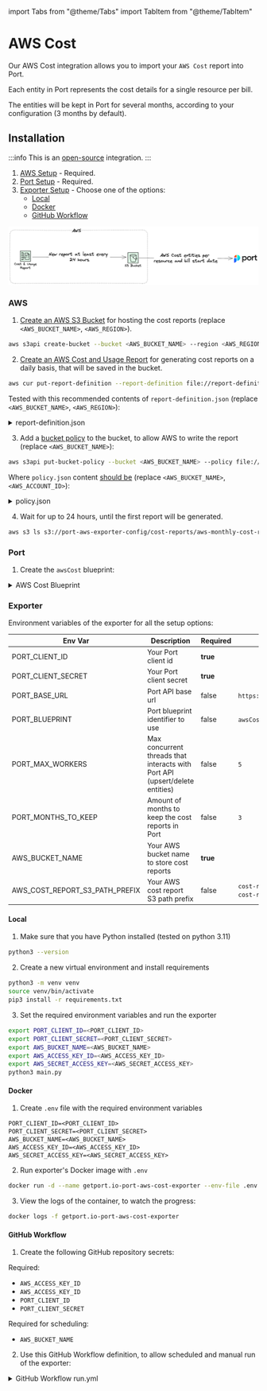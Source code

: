 import Tabs from "@theme/Tabs"
import TabItem from "@theme/TabItem"

# AWS Cost

Our AWS Cost integration allows you to import your `AWS Cost` report into Port.

Each entity in Port represents the cost details for a single resource per bill.

The entities will be kept in Port for several months, according to your configuration (3 months by default).

## Installation

:::info
This is an [open-source](https://github.com/port-labs/port-aws-cost-exporter) integration.
:::

1. [AWS Setup](#aws) - Required.
2. [Port Setup](#port) - Required.
3. [Exporter Setup](#exporter) - Choose one of the options:
   - [Local](#local)
   - [Docker](#docker)
   - [GitHub Workflow](#github-workflow)

![Catalog Architecture](../../../../static/img/sync-data-to-catalog/aws_cost.png)

### AWS

1. [Create an AWS S3 Bucket](https://docs.aws.amazon.com/AmazonS3/latest/userguide/create-bucket-overview.html) for hosting the cost reports (replace `<AWS_BUCKET_NAME>`, `<AWS_REGION>`).

```bash showLineNumbers
aws s3api create-bucket --bucket <AWS_BUCKET_NAME> --region <AWS_REGION>
```

2. [Create an AWS Cost and Usage Report](https://docs.aws.amazon.com/cur/latest/userguide/cur-create.html) for generating cost reports on a daily basis, that will be saved in the bucket.

```bash showLineNumbers
aws cur put-report-definition --report-definition file://report-definition.json
```

Tested with this recommended contents of `report-definition.json` (replace `<AWS_BUCKET_NAME>`, `<AWS_REGION>`):

<details>
  <summary> report-definition.json </summary>

```json showLineNumbers
{
  "ReportName": "aws-monthly-cost-report-for-port",
  "TimeUnit": "MONTHLY",
  "Format": "textORcsv",
  "Compression": "GZIP",
  "AdditionalSchemaElements": ["RESOURCES"],
  "S3Bucket": "<AWS_BUCKET_NAME>",
  "S3Prefix": "cost-reports",
  "S3Region": "<AWS_REGION>",
  "RefreshClosedReports": true,
  "ReportVersioning": "OVERWRITE_REPORT"
}
```

</details>

3. Add a [bucket policy](https://docs.aws.amazon.com/AmazonS3/latest/userguide/add-bucket-policy.html) to the bucket, to allow AWS to write the report (replace `<AWS_BUCKET_NAME>`):

```bash showLineNumbers
aws s3api put-bucket-policy --bucket <AWS_BUCKET_NAME> --policy file://policy.json
```

Where `policy.json` content [should be](https://docs.aws.amazon.com/cur/latest/userguide/cur-s3.html) (replace `<AWS_BUCKET_NAME>`, `<AWS_ACCOUNT_ID>`):

<details>
  <summary> policy.json </summary>

```json showLineNumbers
{
  "Statement": [
    {
      "Effect": "Allow",
      "Principal": {
        "Service": "billingreports.amazonaws.com"
      },
      "Action": ["s3:GetBucketAcl", "s3:GetBucketPolicy"],
      "Resource": "arn:aws:s3:::<AWS_BUCKET_NAME>",
      "Condition": {
        "StringEquals": {
          "aws:SourceArn": "arn:aws:cur:us-east-1:<AWS_ACCOUNT_ID>:definition/*",
          "aws:SourceAccount": "<AWS_ACCOUNT_ID>"
        }
      }
    },
    {
      "Sid": "Stmt1335892526596",
      "Effect": "Allow",
      "Principal": {
        "Service": "billingreports.amazonaws.com"
      },
      "Action": "s3:PutObject",
      "Resource": "arn:aws:s3:::<AWS_BUCKET_NAME>/*",
      "Condition": {
        "StringEquals": {
          "aws:SourceArn": "arn:aws:cur:us-east-1:<AWS_ACCOUNT_ID>:definition/*",
          "aws:SourceAccount": "<AWS_ACCOUNT_ID>"
        }
      }
    }
  ]
}
```

</details>

4. Wait for up to 24 hours, until the first report will be generated.

```bash showLineNumbers
aws s3 ls s3://port-aws-exporter-config/cost-reports/aws-monthly-cost-report-for-port/
```

### Port

1. Create the `awsCost` blueprint:

<details>
  <summary> AWS Cost Blueprint </summary>

```json showLineNumbers
{
  "identifier": "awsCost",
  "title": "AWS Cost",
  "icon": "AWS",
  "schema": {
    "properties": {
      "unblendedCost": {
        "title": "Unblended Cost",
        "type": "number",
        "description": "Represent your usage costs on the day they are charged to you. It’s the default option for analyzing costs."
      },
      "blendedCost": {
        "title": "Blended Cost",
        "type": "number",
        "description": "Calculated by multiplying each account’s service usage against a blended rate. This cost is not used frequently due to the way that it calculated."
      },
      "amortizedCost": {
        "title": "Amortized Cost",
        "type": "number",
        "description": "View recurring and upfront costs distributed evenly across the months, and not when they were charged. Especially useful when using AWS Reservations or Savings Plans."
      },
      "ondemandCost": {
        "title": "On-Demand Cost",
        "type": "number",
        "description": "The total cost for the line item based on public On-Demand Instance rates."
      },
      "payingAccount": {
        "title": "Paying Account",
        "type": "string"
      },
      "usageAccount": {
        "title": "Usage Account",
        "type": "string"
      },
      "product": {
        "title": "Product",
        "type": "string"
      },
      "billStartDate": {
        "title": "Bill Start Date",
        "type": "string",
        "format": "date-time"
      }
    },
    "required": []
  },
  "mirrorProperties": {},
  "calculationProperties": {
    "link": {
      "title": "Link",
      "calculation": "if (.identifier | startswith(\"arn:\")) then \"https://console.aws.amazon.com/go/view?arn=\" + (.identifier | split(\"@\")[0]) else null end",
      "type": "string",
      "format": "url"
    }
  },
  "relations": {}
}
```

</details>

### Exporter

Environment variables of the exporter for all the setup options:

| Env Var                        | Description                                                                  | Required | Default                                         |
| ------------------------------ | ---------------------------------------------------------------------------- | -------- | ----------------------------------------------- |
| PORT_CLIENT_ID                 | Your Port client id                                                          | **true** |                                                 |
| PORT_CLIENT_SECRET             | Your Port client secret                                                      | **true** |                                                 |
| PORT_BASE_URL                  | Port API base url                                                            | false    | `https://api.getport.io/v1`                     |
| PORT_BLUEPRINT                 | Port blueprint identifier to use                                             | false    | `awsCost`                                       |
| PORT_MAX_WORKERS               | Max concurrent threads that interacts with Port API (upsert/delete entities) | false    | `5`                                             |
| PORT_MONTHS_TO_KEEP            | Amount of months to keep the cost reports in Port                            | false    | `3`                                             |
| AWS_BUCKET_NAME                | Your AWS bucket name to store cost reports                                   | **true** |                                                 |
| AWS_COST_REPORT_S3_PATH_PREFIX | Your AWS cost report S3 path prefix                                          | false    | `cost-reports/aws-monthly-cost-report-for-port` |

#### Local

1. Make sure that you have Python installed (tested on python 3.11)

```bash showLineNumbers
python3 --version
```

2. Create a new virtual environment and install requirements

```bash showLineNumbers
python3 -m venv venv
source venv/bin/activate
pip3 install -r requirements.txt
```

3. Set the required environment variables and run the exporter

```bash showLineNumbers
export PORT_CLIENT_ID=<PORT_CLIENT_ID>
export PORT_CLIENT_SECRET=<PORT_CLIENT_SECRET>
export AWS_BUCKET_NAME=<AWS_BUCKET_NAME>
export AWS_ACCESS_KEY_ID=<AWS_ACCESS_KEY_ID>
export AWS_SECRET_ACCESS_KEY=<AWS_SECRET_ACCESS_KEY>
python3 main.py
```

#### Docker

1. Create `.env` file with the required environment variables

```
PORT_CLIENT_ID=<PORT_CLIENT_ID>
PORT_CLIENT_SECRET=<PORT_CLIENT_SECRET>
AWS_BUCKET_NAME=<AWS_BUCKET_NAME>
AWS_ACCESS_KEY_ID=<AWS_ACCESS_KEY_ID>
AWS_SECRET_ACCESS_KEY=<AWS_SECRET_ACCESS_KEY>
```

2. Run exporter's Docker image with `.env`

```bash showLineNumbers
docker run -d --name getport.io-port-aws-cost-exporter --env-file .env ghcr.io/port-labs/port-aws-cost-exporter:latest
```

3. View the logs of the container, to watch the progress:

```bash showLineNumbers
docker logs -f getport.io-port-aws-cost-exporter
```

#### GitHub Workflow

1. Create the following GitHub repository secrets:

Required:

- `AWS_ACCESS_KEY_ID`
- `AWS_ACCESS_KEY_ID`
- `PORT_CLIENT_ID`
- `PORT_CLIENT_SECRET`

Required for scheduling:

- `AWS_BUCKET_NAME`

2. Use this GitHub Workflow definition, to allow scheduled and manual run of the exporter:

<details>
  <summary> GitHub Workflow run.yml </summary>

```yaml showLineNumbers
name: run

on:
  schedule:
    - cron: "0 0 * * *" # At 00:00 on every day
  workflow_dispatch:
    inputs:
      AWS_BUCKET_NAME:
        description: "The AWS Bucket name of the cost reports"
        type: string
        required: true

jobs:
  run:
    runs-on: ubuntu-latest
    steps:
      - name: run
        uses: docker://ghcr.io/port-labs/port-aws-cost-exporter:latest
        env:
          AWS_ACCESS_KEY_ID: ${{ secrets.AWS_ACCESS_KEY_ID }}
          AWS_SECRET_ACCESS_KEY: ${{ secrets.AWS_SECRET_ACCESS_KEY }}
          AWS_BUCKET_NAME: ${{ inputs.AWS_BUCKET_NAME || secrets.AWS_BUCKET_NAME }}
          PORT_CLIENT_ID: ${{ secrets.PORT_CLIENT_ID }}
          PORT_CLIENT_SECRET: ${{ secrets.PORT_CLIENT_SECRET }}
```

</details>
